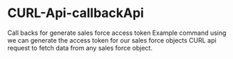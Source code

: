 # CURL-Api-callbackApi 
Call backs for generate sales force access token
Example command using we can generate the access token for our sales force objects
CURL api request to fetch data from any sales force object.
